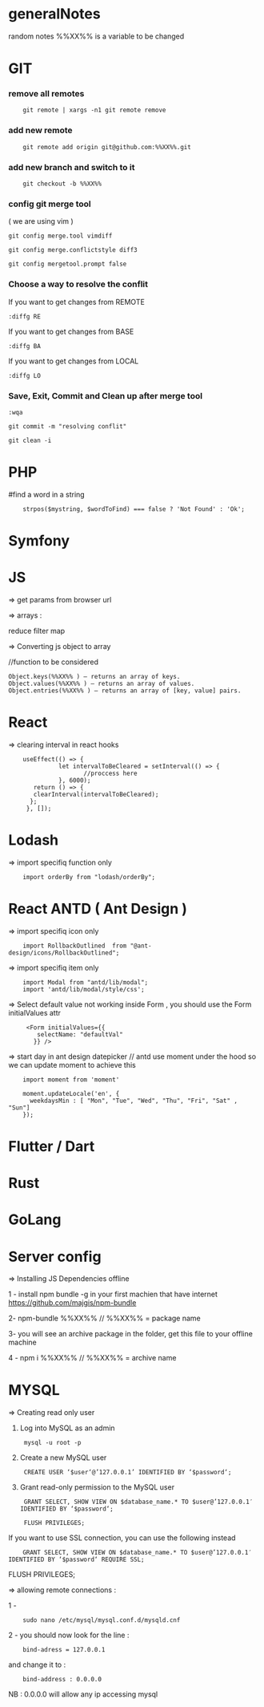 # generalNotes
random  notes
%%XX%% is a variable to be changed

# GIT 

### remove all remotes

        git remote | xargs -n1 git remote remove

### add new remote 

        git remote add origin git@github.com:%%XX%%.git
 
### add new branch and switch to it 

        git checkout -b %%XX%%

### config git merge tool 
( we are using  vim ) 
```
git config merge.tool vimdiff
```
```
git config merge.conflictstyle diff3
```
```
git config mergetool.prompt false

``` 

### Choose a way to resolve the conflit

If you want to get changes from REMOTE

```
:diffg RE  
```
If you want to get changes from BASE
```
:diffg BA  
```
If you want to get changes from LOCAL
```
:diffg LO 
 ```
### Save, Exit, Commit and Clean up after merge tool
```
:wqa  
```
```
git commit -m "resolving conflit"
```
```
git clean -i
```


# PHP 

#find a word in a string

 
        strpos($mystring, $wordToFind) === false ? 'Not Found' : 'Ok';

# Symfony


# JS

=> get params from browser url 

=> arrays :

reduce
filter
map

=> Converting js object to array 

 //function to be considered     

    Object.keys(%%XX%% ) – returns an array of keys.
    Object.values(%%XX%% ) – returns an array of values.
    Object.entries(%%XX%% ) – returns an array of [key, value] pairs.
  
  
    
# React

=>   clearing interval in react hooks 

        useEffect(() => {
                  let intervalToBeCleared = setInterval(() => {
                         //proccess here
                  }, 6000);
           return () => {
           clearInterval(intervalToBeCleared);
          };
         }, []);
  
  
# Lodash 

=> import specifiq function only 

        import orderBy from "lodash/orderBy";

# React ANTD ( Ant Design )

=> import specifiq  icon only 

        import RollbackOutlined  from "@ant-design/icons/RollbackOutlined";

=> import specifiq item only

        import Modal from "antd/lib/modal";
        import 'antd/lib/modal/style/css';


=> Select default value not working inside Form , you should use the Form  initialValues attr


         <Form initialValues={{
            selectName: "defaultVal"
           }} />
           
=> start day in ant design datepicker  // antd use moment under the hood so we can update moment to achieve this

        import moment from 'moment'

        moment.updateLocale('en', {
          weekdaysMin : [ "Mon", "Tue", "Wed", "Thu", "Fri", "Sat" , "Sun"]
        });



# Flutter / Dart



# Rust


# GoLang 

# Server config


=> Installing JS Dependencies offline 

1 -  install npm bundle -g in your first machien that have internet  https://github.com/majgis/npm-bundle

2- npm-bundle %%XX%%  // %%XX%%  = package name

3- you will see an archive package in the folder, get this file to your offline machine 

4 - npm i %%XX%% // %%XX%%  = archive name


# MYSQL


=> Creating read only user 

1. Log into MySQL as an admin
 
        mysql -u root -p 
 
2. Create a new MySQL user


        CREATE USER ‘$user‘@’127.0.0.1’ IDENTIFIED BY ‘$password‘;

3. Grant read-only permission to the MySQL user


        GRANT SELECT, SHOW VIEW ON $database_name.* TO $user@’127.0.0.1′ IDENTIFIED BY ‘$password‘;

        FLUSH PRIVILEGES;

If you want to use SSL connection, you can use the following instead

        GRANT SELECT, SHOW VIEW ON $database_name.* TO $user@’127.0.0.1′ IDENTIFIED BY ‘$password‘ REQUIRE SSL;

FLUSH PRIVILEGES;


=> allowing remote connections :

1 - 

        sudo nano /etc/mysql/mysql.conf.d/mysqld.cnf

2 - you should now look for the line :

        bind-adress = 127.0.0.1 

and change it to : 

        bind-address : 0.0.0.0

NB : 0.0.0.0  will allow any ip accessing mysql 



